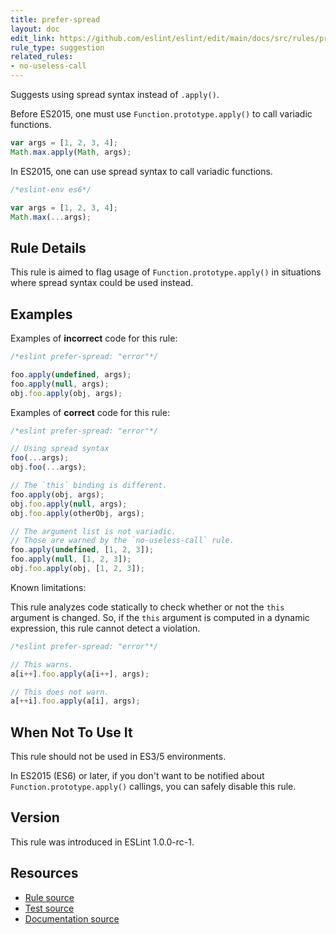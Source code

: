 ```yaml
---
title: prefer-spread
layout: doc
edit_link: https://github.com/eslint/eslint/edit/main/docs/src/rules/prefer-spread.md
rule_type: suggestion
related_rules:
- no-useless-call
---
```


Suggests using spread syntax instead of `.apply()`.

Before ES2015, one must use `Function.prototype.apply()` to call variadic functions.

```js
var args = [1, 2, 3, 4];
Math.max.apply(Math, args);
```

In ES2015, one can use spread syntax to call variadic functions.

```js
/*eslint-env es6*/

var args = [1, 2, 3, 4];
Math.max(...args);
```

## Rule Details

This rule is aimed to flag usage of `Function.prototype.apply()` in situations where spread syntax could be used instead.

## Examples

Examples of **incorrect** code for this rule:

```js
/*eslint prefer-spread: "error"*/

foo.apply(undefined, args);
foo.apply(null, args);
obj.foo.apply(obj, args);
```

Examples of **correct** code for this rule:

```js
/*eslint prefer-spread: "error"*/

// Using spread syntax
foo(...args);
obj.foo(...args);

// The `this` binding is different.
foo.apply(obj, args);
obj.foo.apply(null, args);
obj.foo.apply(otherObj, args);

// The argument list is not variadic.
// Those are warned by the `no-useless-call` rule.
foo.apply(undefined, [1, 2, 3]);
foo.apply(null, [1, 2, 3]);
obj.foo.apply(obj, [1, 2, 3]);
```

Known limitations:

This rule analyzes code statically to check whether or not the `this` argument is changed. So, if the `this` argument is computed in a dynamic expression, this rule cannot detect a violation.

```js
/*eslint prefer-spread: "error"*/

// This warns.
a[i++].foo.apply(a[i++], args);

// This does not warn.
a[++i].foo.apply(a[i], args);
```

## When Not To Use It

This rule should not be used in ES3/5 environments.

In ES2015 (ES6) or later, if you don't want to be notified about `Function.prototype.apply()` callings, you can safely disable this rule.

## Version

This rule was introduced in ESLint 1.0.0-rc-1.

## Resources

* [Rule source](https://github.com/eslint/eslint/tree/HEAD/lib/rules/prefer-spread.js)
* [Test source](https://github.com/eslint/eslint/tree/HEAD/tests/lib/rules/prefer-spread.js)
* [Documentation source](https://github.com/eslint/eslint/tree/HEAD/docs/src/rules/prefer-spread.md)

